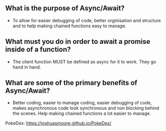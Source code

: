 ## What is the purpose of Async/Await?
* To allow for easier debugging of code, better orginisation and structure and to help making chained functions easy to manage. 

## What must you do in order to await a promise inside of a function?
* The client function MUST be defined as async for it to work. They go hand in hand.

## What are some of the primary benefits of Async/Await?
* Better coding, easier to manage coding, easier debugging of code, makes asynchronous code look synchronous and non blocking behind the scenes. Help making chained functions a lot easier to manage. 

PokeDex: https://joshuasmoore.github.io/PokeDex/
